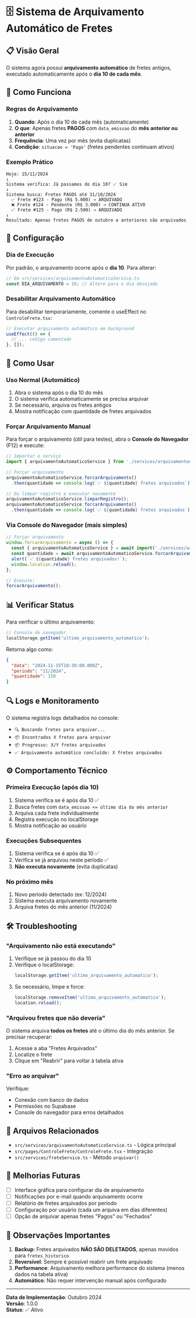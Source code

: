 # 🗄️ Sistema de Arquivamento Automático de Fretes

## 📋 Visão Geral

O sistema agora possui **arquivamento automático** de fretes antigos, executado automaticamente após o **dia 10 de cada mês**.

## 🎯 Como Funciona

### Regras de Arquivamento

1. **Quando**: Após o dia 10 de cada mês (automaticamente)
2. **O que**: Apenas fretes **PAGOS** com `data_emissao` do **mês anterior ou anterior**
3. **Frequência**: Uma vez por mês (evita duplicatas)
4. **Condição**: `situacao = 'Pago'` (fretes pendentes continuam ativos)

### Exemplo Prático

```
Hoje: 15/11/2024
↓
Sistema verifica: Já passamos do dia 10? ✅ Sim
↓
Sistema busca: Fretes PAGOS até 31/10/2024
  ✅ Frete #123 - Pago (R$ 5.000) → ARQUIVADO
  ❌ Frete #124 - Pendente (R$ 3.000) → CONTINUA ATIVO
  ✅ Frete #125 - Pago (R$ 2.500) → ARQUIVADO
↓
Resultado: Apenas fretes PAGOS de outubro e anteriores são arquivados
```

## 🔧 Configuração

### Dia de Execução

Por padrão, o arquivamento ocorre após o **dia 10**. Para alterar:

```typescript
// Em src/services/arquivamentoAutomaticoService.ts
const DIA_ARQUIVAMENTO = 10; // Altere para o dia desejado
```

### Desabilitar Arquivamento Automático

Para desabilitar temporariamente, comente o useEffect no `ControleFrete.tsx`:

```typescript
// Executar arquivamento automático em background
useEffect(() => {
  // ... código comentado
}, []);
```

## 🚀 Como Usar

### Uso Normal (Automático)

1. Abra o sistema após o dia 10 do mês
2. O sistema verifica automaticamente se precisa arquivar
3. Se necessário, arquiva os fretes antigos
4. Mostra notificação com quantidade de fretes arquivados

### Forçar Arquivamento Manual

Para forçar o arquivamento (útil para testes), abra o **Console do Navegador** (F12) e execute:

```javascript
// Importar o serviço
import { arquivamentoAutomaticoService } from './services/arquivamentoAutomaticoService';

// Forçar arquivamento
arquivamentoAutomaticoService.forcarArquivamento()
  .then(quantidade => console.log(`✅ ${quantidade} fretes arquivados`));

// Ou limpar registro e executar novamente
arquivamentoAutomaticoService.limparRegistro();
arquivamentoAutomaticoService.forcarArquivamento()
  .then(quantidade => console.log(`✅ ${quantidade} fretes arquivados`));
```

### Via Console do Navegador (mais simples)

```javascript
// Forçar arquivamento
window.forcarArquivamento = async () => {
  const { arquivamentoAutomaticoService } = await import('./services/arquivamentoAutomaticoService');
  const quantidade = await arquivamentoAutomaticoService.forcarArquivamento();
  alert(`✅ ${quantidade} fretes arquivados!`);
  window.location.reload();
};

// Execute:
forcarArquivamento();
```

## 📊 Verificar Status

Para verificar o último arquivamento:

```javascript
// Console do navegador
localStorage.getItem('ultimo_arquivamento_automatico');
```

Retorna algo como:
```json
{
  "data": "2024-11-15T10:30:00.000Z",
  "periodo": "11/2024",
  "quantidade": 150
}
```

## 🔍 Logs e Monitoramento

O sistema registra logs detalhados no console:

- `🔍 Buscando fretes para arquivar...`
- `📦 Encontrados X fretes para arquivar`
- `📦 Progresso: X/Y fretes arquivados`
- `✅ Arquivamento automático concluído: X fretes arquivados`

## ⚙️ Comportamento Técnico

### Primeira Execução (após dia 10)

1. Sistema verifica se é após dia 10 ✅
2. Busca fretes com `data_emissao <= último dia do mês anterior`
3. Arquiva cada frete individualmente
4. Registra execução no localStorage
5. Mostra notificação ao usuário

### Execuções Subsequentes

1. Sistema verifica se é após dia 10 ✅
2. Verifica se já arquivou neste período ✅
3. **Não executa novamente** (evita duplicatas)

### No próximo mês

1. Novo período detectado (ex: 12/2024)
2. Sistema executa arquivamento novamente
3. Arquiva fretes do mês anterior (11/2024)

## 🛠️ Troubleshooting

### "Arquivamento não está executando"

1. Verifique se já passou do dia 10
2. Verifique o localStorage:
   ```javascript
   localStorage.getItem('ultimo_arquivamento_automatico');
   ```
3. Se necessário, limpe e force:
   ```javascript
   localStorage.removeItem('ultimo_arquivamento_automatico');
   location.reload();
   ```

### "Arquivou fretes que não deveria"

O sistema arquiva **todos os fretes** até o último dia do mês anterior. Se precisar recuperar:

1. Acesse a aba "Fretes Arquivados"
2. Localize o frete
3. Clique em "Reabrir" para voltar à tabela ativa

### "Erro ao arquivar"

Verifique:
- Conexão com banco de dados
- Permissões no Supabase
- Console do navegador para erros detalhados

## 📁 Arquivos Relacionados

- `src/services/arquivamentoAutomaticoService.ts` - Lógica principal
- `src/pages/ControleFrete/ControleFrete.tsx` - Integração
- `src/services/freteService.ts` - Método `arquivar()`

## 🎯 Melhorias Futuras

- [ ] Interface gráfica para configurar dia de arquivamento
- [ ] Notificações por e-mail quando arquivamento ocorre
- [ ] Relatório de fretes arquivados por período
- [ ] Configuração por usuário (cada um arquiva em dias diferentes)
- [ ] Opção de arquivar apenas fretes "Pagos" ou "Fechados"

## 📝 Observações Importantes

1. **Backup**: Fretes arquivados **NÃO SÃO DELETADOS**, apenas movidos para `fretes_historico`
2. **Reversível**: Sempre é possível reabrir um frete arquivado
3. **Performance**: Arquivamento melhora performance do sistema (menos dados na tabela ativa)
4. **Automático**: Não requer intervenção manual após configurado

---

**Data de Implementação**: Outubro 2024  
**Versão**: 1.0.0  
**Status**: ✅ Ativo

